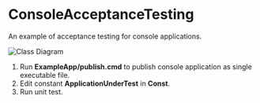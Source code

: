 # ConsoleAcceptanceTesting
An example of acceptance testing for console applications.

![Class Diagram](http://www.plantuml.com/plantuml/proxy?src=https://raw.githubusercontent.com/andreykarinskiy/ConsoleAcceptanceTesting/master/docs/diagram.puml)

1. Run **ExampleApp/publish.cmd** to publish console application as single executable file.
2. Edit constant **ApplicationUnderTest** in **Const**.
3. Run unit test.
